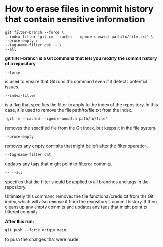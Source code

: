 # How to erase files in commit history that contain sensitive information

	git filter-branch --force \
	--index-filter 'git rm --cached --ignore-unmatch path/to/file.txt' \
	--prune-empty \
	--tag-name-filter cat -- \
	--all

**git filter-branch is a Git command that lets you modify the commit history of a repository.**


	--force 
is used to ensure that Git runs the command even if it detects potential issues.



	--index-filter 
is a flag that specifies the filter to apply to the index of the repository. In this case, it is used to remove the file path/to/file.txt from the index.



	'git rm --cached --ignore-unmatch path/to/file'
removes the specified file from the Git index, but keeps it in the file system.


	--prune-empty 
removes any empty commits that might be left after the filter operation.



	--tag-name-filter cat 
updates any tags that might point to filtered commits.



	-- --all 
specifies that the filter should be applied to all branches and tags in the repository.



Ultimately this command removes the file functional/creds.txt from the Git index, which will also remove it from the repository's 
commit history. It then cleans up any empty commits and updates any tags that might point to filtered commits.


**After this run:** 

	git push --force origin main
	
to push the changes that were made.
